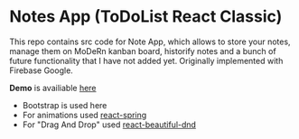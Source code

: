 # Notes App (ToDoList React Classic)

This repo contains src code for Note App, which allows to store your notes, manage them on MoDeRn kanban board, historify notes and a bunch of future functionality that I have not added yet. Originally implemented with Firebase Google.

**Demo** is availiable [here](https://react-todolist-v2.web.app/)

- Bootstrap is used here
- For animations used [react-spring](https://github.com/pmndrs/react-spring)
- For "Drag And Drop" used [react-beautiful-dnd](https://github.com/atlassian/react-beautiful-dnd)
